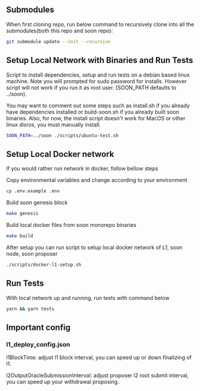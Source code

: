 ## Submodules

When first cloning repo, run below command to recursively clone into all the submodules(both this repo and soon repo):

```sh
git submodule update --init --recursive
```

## Setup Local Network with Binaries and Run Tests

Script to install dependencies, setup and run tests on a debian based linux machine. Note you will prompted for sudo password for installs. However script will not work if you run it as root user. (SOON_PATH defaults to ../soon).

You may want to comment out some steps such as install.sh if you already have dependencies installed or build-soon.sh if you already built soon binaries. Also, for now, the install script doesn't work for MacOS or other linux disros, you must manually install.

```sh
SOON_PATH=../soon ./scripts/ubuntu-test.sh
```

## Setup Local Docker network

If you would rather run network in docker, follow bellow steps

Copy environmental variables and change according to your environment

```sh
cp .env.example .env
```

Build soon genesis block

```sh
make genesis
```

Build local docker files from soon monorepo binaries

```sh
make build
```

After setup you can run script to setup local docker network of L1, soon node, soon proposer

```sh
./scripts/docker-l1-setup.sh
```

## Run Tests

With local network up and running, run tests with command below

```sh
yarn && yarn tests
```

## Important config

### l1_deploy_config.json

l1BlockTime: adjust l1 block interval, you can speed up or down finalizing of l1.

l2OutputOracleSubmissionInterval: adjust proposer l2 root submit interval, you can speed up your withdrawal proposing.
